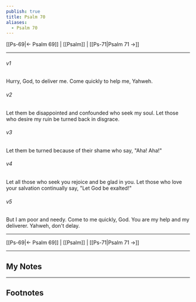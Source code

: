 ```yaml
---
publish: true
title: Psalm 70
aliases:
  - Psalm 70
---
```


[[Ps-69|← Psalm 69]] | [[Psalm]] | [[Ps-71|Psalm 71 →]]
***



###### v1 
Hurry, God, to deliver me. Come quickly to help me, Yahweh. 

###### v2 
Let them be disappointed and confounded who seek my soul. Let those who desire my ruin be turned back in disgrace. 

###### v3 
Let them be turned because of their shame who say, "Aha! Aha!" 

###### v4 
Let all those who seek you rejoice and be glad in you. Let those who love your salvation continually say, "Let God be exalted!" 

###### v5 
But I am poor and needy. Come to me quickly, God. You are my help and my deliverer. Yahweh, don't delay.

***
[[Ps-69|← Psalm 69]] | [[Psalm]] | [[Ps-71|Psalm 71 →]]

---
## My Notes

---
## Footnotes